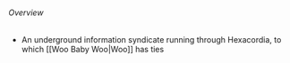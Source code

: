 ###### Overview
- An underground information syndicate running through Hexacordia, to which [[Woo Baby Woo|Woo]] has ties